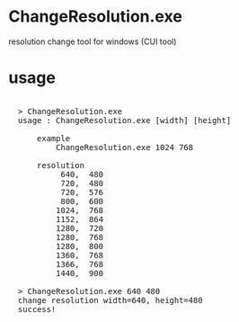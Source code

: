 ChangeResolution.exe
========
resolution change tool for windows (CUI tool)

usage
========
<pre>
  
  > ChangeResolution.exe
  usage : ChangeResolution.exe [width] [height]
  
      example
          ChangeResolution.exe 1024 768
  
      resolution
           640,  480
           720,  480
           720,  576
           800,  600
          1024,  768
          1152,  864
          1280,  720
          1280,  768
          1280,  800
          1360,  768
          1366,  768
          1440,  900
  
  > ChangeResolution.exe 640 480
  change resolution width=640, height=480
  success!

</pre>


